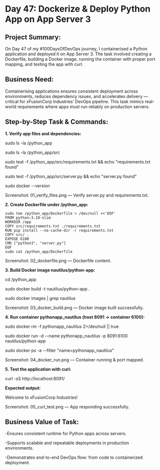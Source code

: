 # Day 47: Dockerize & Deploy Python App on App Server 3

## Project Summary:
On Day 47 of my #100DaysOfDevOps journey, I containerised a Python application and deployed it on App Server 3. The task involved creating a Dockerfile, building a Docker image, running the container with proper port mapping, and testing the app with curl.

## Business Need:
Containerising applications ensures consistent deployment across environments, reduces dependency issues, and accelerates delivery — critical for xFusionCorp Industries’ DevOps pipeline. This task mimics real-world requirements where apps must run reliably on production servers.

## Step-by-Step Task & Commands:

**1. Verify app files and dependencies:**

sudo ls -la /python_app

sudo ls -la /python_app/src

sudo test -f /python_app/src/requirements.txt && echo "requirements.txt found"

sudo test -f /python_app/src/server.py && echo "server.py found"

sudo docker --version


Screenshot: 01_verify_files.png — Verify server.py and requirements.txt.

**2. Create Dockerfile under /python_app:**
```
sudo tee /python_app/Dockerfile > /dev/null <<'EOF'
FROM python:3.10-slim
WORKDIR /app
COPY src/requirements.txt ./requirements.txt
RUN pip install --no-cache-dir -r requirements.txt
COPY src/ .
EXPOSE 6100
CMD ["python3", "server.py"]
EOF
sudo cat /python_app/Dockerfile
```
Screenshot: 02_dockerfile.png — Dockerfile content.

**3. Build Docker image nautilus/python-app:**

cd /python_app

sudo docker build -t nautilus/python-app .

sudo docker images | grep nautilus

Screenshot: 03_docker_build.png — Docker image built successfully.

**4. Run container pythonapp_nautilus (host 8091 → container 6100):**

sudo docker rm -f pythonapp_nautilus 2>/dev/null || true

sudo docker run -d --name pythonapp_nautilus -p 8091:6100 nautilus/python-app

sudo docker ps -a --filter "name=pythonapp_nautilus"

Screenshot: 04_docker_run.png — Container running & port mapped.

**5. Test the application with curl:**

curl -sS http://localhost:8091/

**Expected output:**

Welcome to xFusionCorp Industries!

Screenshot: 05_curl_test.png — App responding successfully.

## Business Value of Task:
-Ensures consistent runtime for Python apps across servers.

-Supports scalable and repeatable deployments in production environments.

-Demonstrates end-to-end DevOps flow: from code to containerized deployment.
